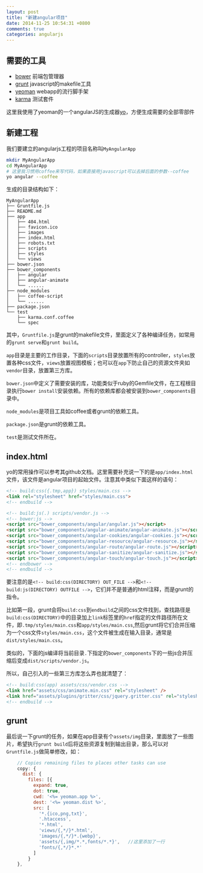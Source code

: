 ```yaml
---
layout: post
title: "新建angular项目"
date: 2014-11-25 10:54:31 +0800
comments: true
categories: angularjs
---
```


## 需要的工具

* [bower](http://bower.io/) 前端包管理器
* [grunt](http://gruntjs.com/) javascript的makefile工具
* [yeoman](http://yeoman.io/)  webapp的流行脚手架
* [karma](http://karma-runner.github.io/0.12/index.html) 测试套件

这里我使用了yeoman的一个angularJS的生成器[yo](https://github.com/yeoman/generator-angular)，方便生成需要的全部零部件

## 新建工程

我们要建立的angularjs工程的项目名称叫`MyAngularApp`

```bash
mkdir MyAngularApp
cd MyAngularApp
# 这里我习惯用coffee来写代码，如果直接用javascript可以去掉后面的参数--coffee
yo angular --coffee
```

生成的目录结构如下：

```
MyAngularApp
├── Gruntfile.js
├── README.md
├── app
│   ├── 404.html
│   ├── favicon.ico
│   ├── images
│   ├── index.html
│   ├── robots.txt
│   ├── scripts
│   ├── styles
│   └── views
├── bower.json
├── bower_components
│   ├── angular
│   ├── angular-animate
│   └── ......
├── node_modules
│   ├── coffee-script
│   └── ......
├── package.json
└── test
    ├── karma.conf.coffee
    └── spec
```

其中，`Gruntfile.js`是grunt的makefile文件，里面定义了各种编译任务，如常用的`grunt serve`和`grunt build`。

`app`目录是主要的工作目录，下面的`scripts`目录放置所有的controller，`styles`放置各种css文件，`views`放置视图模板；也可以在`app`下防止自己的资源文件夹如`vendor`目录，放置第三方库。

`bower.json`中定义了需要安装的库，功能类似于ruby的Gemfile文件，在工程根目录执行`bower install`安装依赖。所有的依赖库都会被安装到`bower_components`目录中。

`node_modules`是项目工具如coffee或者grunt的依赖工具。

`package.json`是grunt的依赖工具。

`test`是测试文件所在。

## index.html

yo的常用操作可以参考其github文档。这里需要补充说一下的是`app/index.html`文件，该文件是angular项目的起始文件。注意其中类似下面这样的语句：

```html
<!-- build:css({.tmp,app}) styles/main.css -->
<link rel="stylesheet" href="styles/main.css">
<!-- endbuild -->

<!-- build:js(.) scripts/vendor.js -->
<!-- bower:js -->
<script src="bower_components/angular/angular.js"></script>
<script src="bower_components/angular-animate/angular-animate.js"></script>
<script src="bower_components/angular-cookies/angular-cookies.js"></script>
<script src="bower_components/angular-resource/angular-resource.js"></script>
<script src="bower_components/angular-route/angular-route.js"></script>
<script src="bower_components/angular-sanitize/angular-sanitize.js"></script>
<script src="bower_components/angular-touch/angular-touch.js"></script>
<!-- endbower -->
<!-- endbuild -->
```

要注意的是`<!-- build:css(DIRECTORY) OUT_FILE -->`和`<!-- build:js(DIRECTORY) OUTFILE -->`，它们并不是普通的html注释，而是grunt的指令。

比如第一段，grunt会将`build:css`到`endbuild`之间的css文件找到，查找路径是`build:css(DIRECTORY)`中的目录加上`link`标签里的`href`指定的文件路径所在文件，即`.tmp/styles/main.css`和`app/styles/main.css`,然后grunt将它们合并压缩为一个css文件`styles/main.css`，这个文件被生成在输入目录，通常是`dist/styles/main.css`。

类似的，下面的js编译将当前目录`.`下指定的`bower_components`下的一些js合并压缩后变成`dist/scripts/vendor.js`。

所以，自己引入的一些第三方库怎么弄也就清楚了：

```html
<!-- build:css(app) assets/css/vendor.css -->
<link href="assets/css/animate.min.css" rel="stylesheet" />
<link href="assets/plugins/gritter/css/jquery.gritter.css" rel="stylesheet" />
<!-- endbuild -->
```

## grunt

最后说一下grunt的任务，如果在app目录有个`assets/img`目录，里面放了一些图片，希望执行`grunt build`后将这些资源复制到输出目录，那么可以对`Gruntfile.js`做简单修改，如：

```javascript
    // Copies remaining files to places other tasks can use
    copy: {
      dist: {
        files: [{
          expand: true,
          dot: true,
          cwd: '<%= yeoman.app %>',
          dest: '<%= yeoman.dist %>',
          src: [
            '*.{ico,png,txt}',
            '.htaccess',
            '*.html',
            'views/{,*/}*.html',
            'images/{,*/}*.{webp}',
	        'assets/{,img/*.*,fonts/*.*}',   //这里添加了一行
            'fonts/{,*/}*.*'
          ]
        }
    },
```